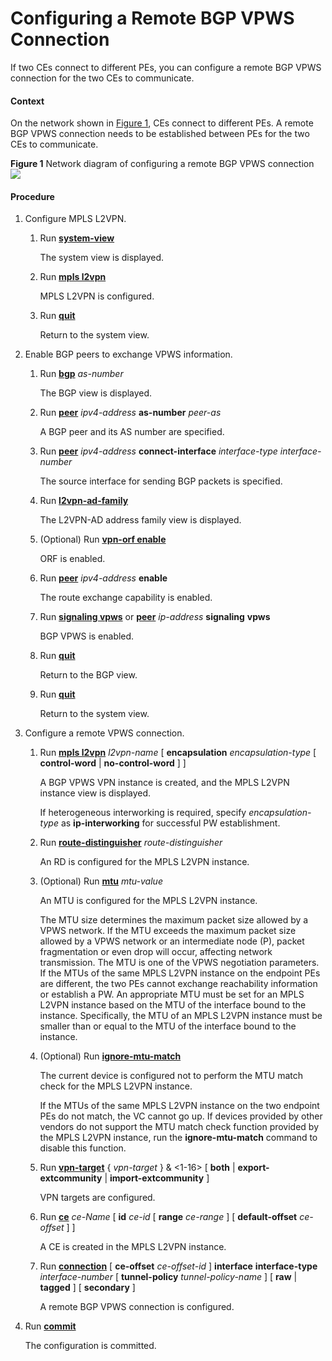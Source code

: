 Configuring a Remote BGP VPWS Connection
========================================

If two CEs connect to different PEs, you can configure a remote BGP VPWS connection for the two CEs to communicate.

#### Context

On the network shown in [Figure 1](#EN-US_TASK_0172369812__fig_dc_vrp_vpws_cfg_605601), CEs connect to different PEs. A remote BGP VPWS connection needs to be established between PEs for the two CEs to communicate.

**Figure 1** Network diagram of configuring a remote BGP VPWS connection  
![](images/fig_dc_vrp_vpws_cfg_605601.png)

#### Procedure

1. Configure MPLS L2VPN.
   1. Run [**system-view**](cmdqueryname=system-view)
      
      
      
      The system view is displayed.
   2. Run [**mpls l2vpn**](cmdqueryname=mpls+l2vpn)
      
      
      
      MPLS L2VPN is configured.
   3. Run [**quit**](cmdqueryname=quit)
      
      
      
      Return to the system view.
2. Enable BGP peers to exchange VPWS information.
   1. Run [**bgp**](cmdqueryname=bgp) *as-number*
      
      
      
      The BGP view is displayed.
   2. Run [**peer**](cmdqueryname=peer) *ipv4-address* **as-number** *peer-as*
      
      
      
      A BGP peer and its AS number are specified.
   3. Run [**peer**](cmdqueryname=peer) *ipv4-address* **connect-interface** *interface-type* *interface-number*
      
      
      
      The source interface for sending BGP packets is specified.
   4. Run [**l2vpn-ad-family**](cmdqueryname=l2vpn-ad-family)
      
      
      
      The L2VPN-AD address family view is displayed.
   5. (Optional) Run [**vpn-orf enable**](cmdqueryname=vpn-orf+enable)
      
      
      
      ORF is enabled.
   6. Run [**peer**](cmdqueryname=peer) *ipv4-address* **enable**
      
      
      
      The route exchange capability is enabled.
   7. Run [**signaling vpws**](cmdqueryname=signaling+vpws) or [**peer**](cmdqueryname=peer) *ip-address* **signaling** **vpws**
      
      
      
      BGP VPWS is enabled.
   8. Run [**quit**](cmdqueryname=quit)
      
      
      
      Return to the BGP view.
   9. Run [**quit**](cmdqueryname=quit)
      
      
      
      Return to the system view.
3. Configure a remote VPWS connection.
   1. Run [**mpls l2vpn**](cmdqueryname=mpls+l2vpn) *l2vpn-name* [ **encapsulation** *encapsulation-type* [ **control-word** | **no-control-word** ] ]
      
      
      
      A BGP VPWS VPN instance is created, and the MPLS L2VPN instance view is displayed.
      
      
      
      If heterogeneous interworking is required, specify *encapsulation-type* as **ip-interworking** for successful PW establishment.
   2. Run [**route-distinguisher**](cmdqueryname=route-distinguisher) *route-distinguisher*
      
      
      
      An RD is configured for the MPLS L2VPN instance.
   3. (Optional) Run [**mtu**](cmdqueryname=mtu) *mtu-value*
      
      
      
      An MTU is configured for the MPLS L2VPN instance.
      
      
      
      The MTU size determines the maximum packet size allowed by a VPWS network. If the MTU exceeds the maximum packet size allowed by a VPWS network or an intermediate node (P), packet fragmentation or even drop will occur, affecting network transmission. The MTU is one of the VPWS negotiation parameters. If the MTUs of the same MPLS L2VPN instance on the endpoint PEs are different, the two PEs cannot exchange reachability information or establish a PW. An appropriate MTU must be set for an MPLS L2VPN instance based on the MTU of the interface bound to the instance. Specifically, the MTU of an MPLS L2VPN instance must be smaller than or equal to the MTU of the interface bound to the instance.
   4. (Optional) Run [**ignore-mtu-match**](cmdqueryname=ignore-mtu-match)
      
      
      
      The current device is configured not to perform the MTU match check for the MPLS L2VPN instance.
      
      
      
      If the MTUs of the same MPLS L2VPN instance on the two endpoint PEs do not match, the VC cannot go up. If devices provided by other vendors do not support the MTU match check function provided by the MPLS L2VPN instance, run the **ignore-mtu-match** command to disable this function.
   5. Run [**vpn-target**](cmdqueryname=vpn-target) { *vpn-target* } & <1-16> [ **both** | **export-extcommunity** | **import-extcommunity** ]
      
      
      
      VPN targets are configured.
   6. Run [**ce**](cmdqueryname=ce) *ce-Name* [ **id** *ce-id* [ **range** *ce-range* ] [ **default-offset** *ce-offset* ] ]
      
      
      
      A CE is created in the MPLS L2VPN instance.
   7. Run [**connection**](cmdqueryname=connection) [ **ce-offset** *ce-offset-id* ] **interface** **interface-type** *interface-number* [ **tunnel-policy** *tunnel-policy-name* ] [ **raw** | **tagged** ] [ **secondary** ]
      
      
      
      A remote BGP VPWS connection is configured.
4. Run [**commit**](cmdqueryname=commit)
   
   
   
   The configuration is committed.
